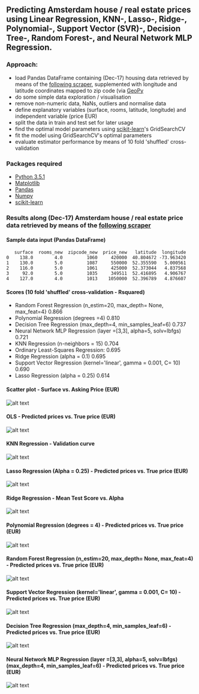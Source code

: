 
## Predicting Amsterdam house / real estate prices using Linear Regression, KNN-, Lasso-, Ridge-, Polynomial-, Support Vector (SVR)-, Decision Tree-, Random Forest-, and Neural Network MLP Regression.

### Approach:

- load Pandas DataFrame containing (Dec-17) housing data retrieved by means of the [following scraper](https://github.com/Weesper1985/Funda-Scraper), supplemented with longitude and latitude coordinates mapped to zip code (via [GeoPy](https://geopy.readthedocs.io/en/1.10.0/#)
- do some simple data exploration / visualisation
- remove non-numeric data, NaNs, outliers and normalise data
- define explanatory variables (surface, rooms, latitude, longitude) and independent variable (price EUR)
- split the data in train and test set for later usage
- find the optimal model parameters using [scikit-learn](http://scikit-learn.org/stable/)'s GridSearchCV
- fit the model using GridSearchCV's optimal parameters
- evaluate estimator performance by means of 10 fold 'shuffled' cross-validation

### Packages required

- [Python 3.5.1](https://www.python.org/downloads/release/python-351/)
- [Matplotlib](https://matplotlib.org/)
- [Pandas](https://pandas.pydata.org/)
- [Numpy](https://docs.scipy.org/doc/)
- [scikit-learn](http://scikit-learn.org/stable/)

### Results along (Dec-17) Amsterdam house / real estate price data retrieved by means of the [following scraper](https://github.com/Weesper1985/Funda-Scraper)

#### Sample data input (Pandas DataFrame)
```
   surface  rooms_new  zipcode_new  price_new   latitude  longitude
0    138.0        4.0         1060     420000  40.804672 -73.963420
1    130.0        5.0         1087     550000  52.355590   5.000561
2    116.0        5.0         1061     425000  52.373044   4.837568
3     92.0        5.0         1035     349511  52.416895   4.906767
4    127.0        4.0         1013    1050000  52.396789   4.876607
```
#### Scores (10 fold 'shuffled' cross-validation - Rsquared)

- Random Forest Regression (n_estim=20, max_depth= None, max_feat=4}    0.866
- Polynomial Regression (degrees =4)                                    0.810
- Decision Tree Regression (max_depth=4, min_samples_leaf=6)            0.737
- Neural Network MLP Regression (layer =[3,3], alpha=5, solv=lbfgs)     0.721
- KNN Regression (n-neighbors = 15)                                     0.704
- Ordinary Least-Squares Regression:                                    0.695
- Ridge Regression (alpha = 0.1)                                        0.695
- Support Vector Regression (kernel='linear', gamma = 0.001, C= 10)     0.690
- Lasso Regression (alpha = 0.25)                                       0.614


#### Scatter plot - Surface vs. Asking Price (EUR)

![alt text](https://github.com/Weesper1985/Python_Portfolio__VaR_Tool/blob/master/Tab11.png)

#### OLS - Predicted prices vs. True price (EUR)

![alt text](https://github.com/Weesper1985/Python_Portfolio__VaR_Tool/blob/master/Tab11.png)

#### KNN Regression - Validation curve

![alt text](https://github.com/Weesper1985/Python_Portfolio__VaR_Tool/blob/master/Tab11.png)

#### Lasso Regression (Alpha = 0.25) - Predicted prices vs. True price (EUR)

![alt text](https://github.com/Weesper1985/Python_Portfolio__VaR_Tool/blob/master/Tab11.png)

#### Ridge Regression - Mean Test Score vs. Alpha

![alt text](https://github.com/Weesper1985/Python_Portfolio__VaR_Tool/blob/master/Tab11.png)

#### Polynomial Regression (degrees = 4) - Predicted prices vs. True price (EUR)

![alt text](https://github.com/Weesper1985/Python_Portfolio__VaR_Tool/blob/master/Tab11.png)

#### Random Forest Regression (n_estim=20, max_depth= None, max_feat=4) - Predicted prices vs. True price (EUR)

![alt text](https://github.com/Weesper1985/Python_Portfolio__VaR_Tool/blob/master/Tab11.png)

#### Support Vector Regression (kernel='linear', gamma = 0.001, C= 10) - Predicted prices vs. True price (EUR)

![alt text](https://github.com/Weesper1985/Python_Portfolio__VaR_Tool/blob/master/Tab11.png)

#### Decision Tree Regression (max_depth=4, min_samples_leaf=6)  - Predicted prices vs. True price (EUR)

![alt text](https://github.com/Weesper1985/Python_Portfolio__VaR_Tool/blob/master/Tab11.png)

#### Neural Network MLP Regression (layer =[3,3], alpha=5, solv=lbfgs) (max_depth=4, min_samples_leaf=6)  - Predicted prices vs. True price (EUR)

![alt text](https://github.com/Weesper1985/Python_Portfolio__VaR_Tool/blob/master/Tab11.png)
